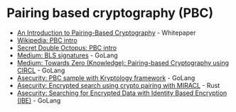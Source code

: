 # Pairing based cryptography (PBC)

* [An Introduction to Pairing-Based Cryptography](https://www.math.uwaterloo.ca/~ajmeneze/publications/pairings.pdf) - Whitepaper
* [Wikipedia: PBC intro](https://en.wikipedia.org/wiki/Pairing-based_cryptography)
* [Secret Double Octopus: PBC intro](https://doubleoctopus.com/security-wiki/encryption-and-cryptography/pairing-based-cryptography/)
* [Medium: BLS signatures](https://medium.com/asecuritysite-when-bob-met-alice/bls-signatures-fast-efficient-and-short-checked-with-the-magic-of-crypto-pairing-c63d17a38278) - GoLang
* [Medium: Towards Zero (Knowledge): Pairing-based Cryptography using CIRCL](https://medium.com/asecuritysite-when-bob-met-alice/towards-zero-knowledge-pairing-based-cryptography-using-circl-11b2bd531c92) - GoLang
* [Asecurity: PBC sample with Kryptology framework](https://asecuritysite.com/kryptology/pairing) - GoLang
* [Asecurity: Encrypted search using crypto pairing with MIRACL](https://asecuritysite.com/rust/rust_miracl02) - Rust
* [Asecurity: Searching for Encrypted Data with Identity Based Encryption (IBE)](https://asecuritysite.com/pairing/mir_ibe_search) - GoLang
